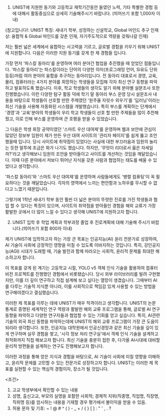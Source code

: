 1. UNIST에 지원한 동기와 고등학교 재학기간동안 들였던 노력, 기타 특별한 경험 등에 대해서 활동중심으로 상세히 기술해주시기 바랍니다. (띄어쓰기 포함 1,000자 이내)


{참고입니다!: UNIST 특징: 새내기 학부, 성정하는 신설학교, Global 마인드 추구
	인재상: 융합적 & Global 마인드를 갖춘 인재, 자기주도적으로 역량을 갖춰나갈 인재}


저는 훨씬 넓은 세계에서 융합하는 사고력을 기르고, 글로벌 경험을 키우기 워해 UNIST에 지원합니다. 다음은 이러한 지원 동기를 갖게 한 제 경험들 입니다.

가장 먼저 '파스칼 동아리'를 운영하며 여러 분야간 협업을 추진했을 때 얻었던 점들입니다.
'파스칼 동아리'는 파스칼이라는 단어의 다양한 의미(프로그래밍 언어, Si유도 단위 등등)처럼 여러 분야의 융합을 추구하는 동아리입니다. 
전 동아리 대표로서 경영, 교육, 물리, 컴퓨터라는 4가지 분야를 희망하는 학생들을 모집해 각자 최신 연구 동향을 파악하고 발표하도록 했습니다.
이후, 학교 학생들의 생각도 알기 위해 분야별 설문조사 또한 진행했습니다.
이런 다양한 탐구 활동 덕에 학기 말 동아리 부스 운영 당시 설문조사 내용을 바탕으로 학생들이 선호할 만한 주제였던 '원주율 자릿수 외우기'를 '딥러닝'이라는 최신 기술을 사용해 자동화된 시스템을 개발했습니다.
특히 부스를 계획하는 단계에서 '경영'과 '교육'분야의 학생들이 우리 학교 학생들이 선호 할 만한 주제들을 많이 추천해줬고, 이로 인해 부스를 운영하며 큰 호평을 받을 수 있었습니다.

그 다음은 학생 회장 공약이였던 '스마트 우산 대여제'를 운영하며 웹과 보안에 관심이 많았던 정보부 임원이 제가 만든 우산 대여 사이트의 '관리자 페이지'를 쉽게 뚫고 조언했을때 입니다.
당시 사이트에 취약점이 있었다는 사실에 대한 부끄러움과 임원의 놀리는 듯한 말투에 조금은 화가 나기도 했습니다.
하지만, '무엇이 리더로서 옳은 자세일까?'라고 생각해보니 임원의 조언을 받아들이고 사이트를 개선하는 것임을 깨달았습니다.
이때 다른 분야에서 저보다 뛰어난 지식을 갖춘 사람과 협업하는 태도를 배울 수 있었다고 생각합니다.

'파스칼 동아리'와 '스마트 우산 대여제'를 운영하며 사람들에게도 '병렬 컴퓨팅'이 꼭 필요하다는 것을 깨달았습니다. 각자의 영역에서 느끼는 편안함과 노하우를 무시할 수 없다고 느꼈기 때문입니다. 

그렇기에 1학년 새내기 학부 동안 훨씬 더 넓은 분야의 뚜렷한 진로를 가진 학생들과 협업 할 수 있다는 특징이 있으며, 사이트의 취약점을 받아들인 경험을 해외 교류가 가장 활발한 곳에서 더 많이 느낄 수 있다고 생각해 UNIST에 지원하고자 합니다.


2. UNIST 입학 후 학업 계획과 학부과정 졸업 후 진로계획에 대해 기술해 주시기 바랍니다.(띄어쓰기 포함 800자 이내)

제가 UNIST에 입학하고자 하는 가장 큰 목표는 인공지능(AI) 윤리 전문가로 성장하여, AI 기술이 사회에 긍정적인 영향을 미칠 수 있도록 이바지하는 것입니다. 
특히, 강인공지능(AGI) 시대가 도래할 때, 기술 발전과 함께 따라오는 사회적, 윤리적 문제를 최대한 해소하고자 합니다.

이 목표를 갖게 된 계기는 고등학교 시절, YOLO v5 객체 인식 기술을 활용하여 컴퓨터 비전 프로젝트를 진행했던 경험에서 비롯됐습니다. 
당시 외부 라이브러리를 빌려 구현했지만, 이를 더 깊이 연구하고 직접 설계해 보고 싶다는 열망이 생겼습니다. 
그때부터 AI를 다루는 기술적 지식뿐 아니라, 이를 사회적으로 책임감 있게 사용할 수 있는 방법을 연구해야겠다고 결심했습니다.

이러한 제 목표를 이루는 데에 UNIST가 매우 적격이라고 생각합니다. 
UNIST의 논문 통계로 증명된 세계적인 연구 역량과 활발한 해외 교류 프로그램을 통해, 글로벌 AI 연구 동향을 파악하고 다양한 연구자들과 협업할 수 있는 기회를 얻고 싶습니다. 
특히, AI관련 기술의 외국 최신 동향을 파악하는데에 UNIST의 해외 교류 프로그램이 가장 큰 도움이 되리라 생각합니다.
또한, 인공지능 대학원에서 인공신경망과 같은 최신 기술을 깊이 있게 연구하며 실무 경험을 쌓고, '시각 정보 처리 연구실'에서 객체 인식 기술을 설계하고 최적화까지 직접 해보고자 합니다. 최신 기술을 충분히 접한 후, 다가올 AI시대에 대비할 윤리적 방편들을 설계하는 연구도 진행해보고자 합니다.

이러한 과정을 통해 얻은 지식과 경험을 바탕으로, AI 기술이 사회에 미칠 영향을 이해하고, 윤리적 문제를 고민할 수 있는 전문가로 성장하고자 합니다. 
UNIST는 이러한 제 목표를 실현할 수 있는 핵심적 경험이자, 장소가 될 것입니다.


<조건>
1. 고교 학생부에서 확인할 수 있는 내용
2. 성명, 출신고교, 부모의 실명을 포함한 사회적; 경제적 지위(직종명, 직업명, 직장명, 직위명 등)를 암시하는 내용을 기재할 경우 평가에서 불이익을 받을 수 있음.
3. 허용 문자 및 기호: ~ ! @ # ^ ( ) - _ + / { } [ ] : " ' , . ?